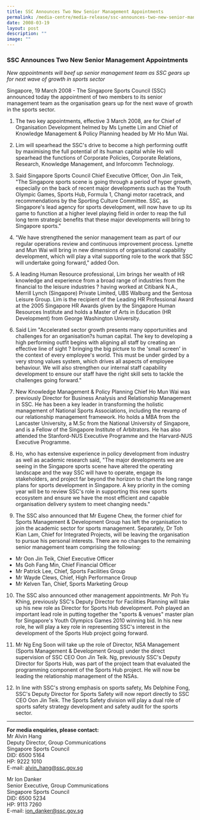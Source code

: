 ```yaml
---
title: SSC Announces Two New Senior Management Appointments
permalink: /media-centre/media-release/ssc-announces-two-new-senior-management-appointments/
date: 2008-03-19
layout: post
description: ""
image: ""
---
```

### **SSC Announces Two New Senior Management Appointments**

_New appointments will beef up senior management team as SSC gears up for next wave of growth in sports sector_

Singapore, 19 March 2008 - The Singapore Sports Council (SSC) announced today the appointment of two members to its senior management team as the organisation gears up for the next wave of growth in the sports sector.

1. The two key appointments, effective 3 March 2008, are for Chief of Organisation Development helmed by Ms Lynette Lim and Chief of Knowledge Management & Policy Planning headed by Mr Ho Mun Wai.

2. Lim will spearhead the SSC's drive to become a high performing outfit by maximising the full potential of its human capital while Ho will spearhead the functions of Corporate Policies, Corporate Relations, Research, Knowledge Management, and Inforcomm Technology.

3. Said Singapore Sports Council Chief Executive Officer, Oon Jin Teik, "The Singapore sports scene is going through a period of hyper growth, especially on the back of recent major developments such as the Youth Olympic Games, Sports Hub, Formula 1, Changi motor racetrack, and recommendations by the Sporting Culture Committee. SSC, as Singapore's lead agency for sports development, will now have to up its game to function at a higher level playing field in order to reap the full long term strategic benefits that these major developments will bring to Singapore sports."

4. "We have strengthened the senior management team as part of our regular operations review and continuous improvement process. Lynette and Mun Wai will bring in new dimensions of organisational capability development, which will play a vital supporting role to the work that SSC will undertake going forward," added Oon.

5. A leading Human Resource professional, Lim brings her wealth of HR knowledge and experience from a broad range of industries from the financial to the leisure industries ? having worked at Citibank N.A., Merrill Lynch (Singapore) Private Limited, UBS Walburg and the Sentosa Leisure Group. Lim is the recipient of the Leading HR Professional Award at the 2005 Singapore HR Awards given by the Singapore Human Resources Institute and holds a Master of Arts in Education (HR Development) from George Washington University.

6. Said Lim "Accelerated sector growth presents many opportunities and challenges for an organisation?s human capital. The key to developing a high performing outfit begins with aligning all staff by creating an effective line of sight ? bringing the big picture to the 'small screen' in the context of every employee's world. This must be under girded by a very strong values system, which drives all aspects of employee behaviour. We will also strengthen our internal staff capability development to ensure our staff have the right skill sets to tackle the challenges going forward."

7. New Knowledge Management & Policy Planning Chief Ho Mun Wai was previously Director for Business Analysis and Relationship Management in SSC. He has been a key leader in transforming the holistic management of National Sports Associations, including the revamp of our relationship management framework. Ho holds a MBA from the Lancaster University, a M.Sc from the National University of Singapore, and is a Fellow of the Singapore Institute of Arbitrators. He has also attended the Stanford-NUS Executive Programme and the Harvard-NUS Executive Programme.

8. Ho, who has extensive experience in policy development from industry as well as academic research said, "The major developments we are seeing in the Singapore sports scene have altered the operating landscape and the way SSC will have to operate, engage its stakeholders, and project far beyond the horizon to chart the long range plans for sports development in Singapore. A key priority in the coming year will be to review SSC's role in supporting this new sports ecosystem and ensure we have the most efficient and capable organisation delivery system to meet changing needs."

9. The SSC also announced that Mr Eugene Chew, the former chief for Sports Management & Development Group has left the organisation to join the academic sector for sports management. Separately, Dr Toh Kian Lam, Chief for Integrated Projects, will be leaving the organisation to pursue his personal interests. There are no changes to the remaining senior management team comprising the following:

* Mr Oon Jin Teik, Chief Executive Officer
* Ms Goh Fang Min, Chief Financial Officer
* Mr Patrick Lee, Chief, Sports Facilities Group
* Mr Wayde Clews, Chief, High Performance Group
* Mr Kelven Tan, Chief, Sports Marketing Group

10. The SSC also announced other management appointments. Mr Poh Yu Khing, previously SSC's Deputy Director for Facilities Planning will take up his new role as Director for Sports Hub development. Poh played an important lead role in putting together the "sports & venues" master plan for Singapore's Youth Olympics Games 2010 winning bid. In his new role, he will play a key role in representing SSC's interest in the development of the Sports Hub project going forward.

11. Mr Ng Eng Soon will take up the role of Director, NSA Management (Sports Management & Development Group) under the direct supervision of SSC CEO Oon Jin Teik. Ng, previously SSC's Deputy Director for Sports Hub, was part of the project team that evaluated the programming component of the Sports Hub project. He will now be leading the relationship management of the NSAs.

12. In line with SSC's strong emphasis on sports safety, Ms Delphine Fong, SSC's Deputy Director for Sports Safety will now report directly to SSC CEO Oon Jin Teik. The Sports Safety division will play a dual role of sports safety strategy development and safety audit for the sports sector.

---

**For media enquiries, please contact:**
<br>
Mr Alvin Hang
<br>
Deputy Director, Group Communications
<br>
Singapore Sports Council
<br>
DID: 6500 5164
<br>
HP: 9222 1010
<br>E-mail: [alvin_hang@ssc.gov.sg](mailto:alvin_hang@ssc.gov.sg)

Mr Ion Danker
<br>
Senior Executive, Group Communications
<br>
Singapore Sports Council
<br>
DID: 6500 5234
<br>
HP: 9113 7260
<br>
E-mail: [ion_danker@ssc.gov.sg](mailto:ion_danker@ssc.gov.sg)